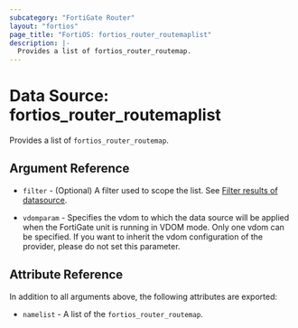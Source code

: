 ```yaml
---
subcategory: "FortiGate Router"
layout: "fortios"
page_title: "FortiOS: fortios_router_routemaplist"
description: |-
  Provides a list of fortios_router_routemap.
---
```


# Data Source: fortios_router_routemaplist
Provides a list of `fortios_router_routemap`.

## Argument Reference

* `filter` - (Optional) A filter used to scope the list. See [Filter results of datasource](https://registry.terraform.io/providers/fortinetdev/fortios/latest/docs/guides/fgt_filter).

* `vdomparam` - Specifies the vdom to which the data source will be applied when the FortiGate unit is running in VDOM mode. Only one vdom can be specified. If you want to inherit the vdom configuration of the provider, please do not set this parameter.

## Attribute Reference

In addition to all arguments above, the following attributes are exported:

* `namelist` -  A list of the `fortios_router_routemap`.
